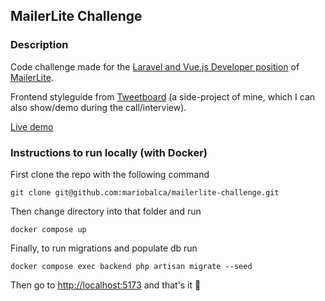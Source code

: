 ## MailerLite Challenge
### Description

Code challenge made for the [Laravel and Vue.js Developer position](https://www.mailerlite.com/jobs/laravel-and-vue-js-developer-mailerlite) of [MailerLite](https://mailerlite.com).

Frontend styleguide from [Tweetboard](https://tweetboard.io) (a side-project of mine, which I can also show/demo during the call/interview).

[Live demo](https://mailerlite-challenge-g3h7o.ondigitalocean.app/)

### Instructions to run locally (with Docker)

First clone the repo with the following command 

```git clone git@github.com:mariobalca/mailerlite-challenge.git```

Then change directory into that folder and run

```docker compose up```

Finally, to run migrations and populate db run

```docker compose exec backend php artisan migrate --seed```

Then go to [http://localhost:5173](http://localhost:5173) and that's it :tada: 
